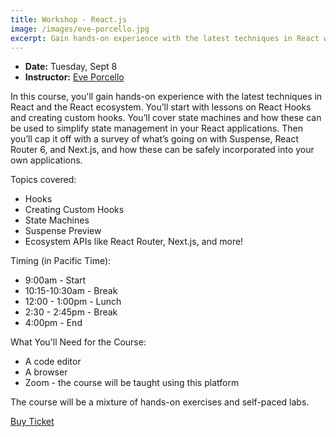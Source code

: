 ```yaml
---
title: Workshop - React.js
image: /images/eve-porcello.jpg
excerpt: Gain hands-on experience with the latest techniques in React with Eve Porcello.
---
```

<div id="speaker"><div class="speaker-photo" style="background-image:url('/images/eve-porcello.jpg'), linear-gradient(45deg, #112378, #17C37B);"></div></div>

* **Date:** Tuesday, Sept 8
* **Instructor:** [Eve Porcello](https://moonhighway.com/about)

In this course, you'll gain hands-on experience with the latest techniques in React and the React ecosystem. You’ll start with lessons on React Hooks and creating custom hooks. You’ll cover state machines and how these can be used to simplify state management in your React applications. Then you’ll cap it off with a survey of what’s going on with Suspense, React Router 6, and Next.js, and how these can be safely incorporated into your own applications.

Topics covered:

* Hooks
* Creating Custom Hooks
* State Machines
* Suspense Preview
* Ecosystem APIs like React Router, Next.js, and more!


Timing (in Pacific Time): 

* 9:00am - Start
* 10:15-10:30am - Break
* 12:00 - 1:00pm - Lunch
* 2:30 - 2:45pm - Break
* 4:00pm - End

What You'll Need for the Course:

* A code editor
* A browser
* Zoom - the course will be taught using this platform

The course will be a mixture of hands-on exercises and self-paced labs.

<div class="cta"><a href="https://ti.to/event-loop/cascadiajs-2020">Buy Ticket</a></div>